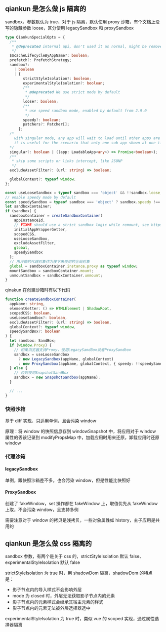 ## qiankun 是怎么做 js 隔离的

sandbox，参数默认为 true，对于 js 隔离，默认使用 proxy 沙箱，有个文档上没写的隐藏参数 loose，区分使用 legacySandbox 和 proxySandbox

```ts
type QiankunSpecialOpts = {
  /**
   * @deprecated internal api, don't used it as normal, might be removed after next version
   */
  $$cacheLifecycleByAppName?: boolean;
  prefetch?: PrefetchStrategy;
  sandbox?:
    | boolean
    | {
        strictStyleIsolation?: boolean;
        experimentalStyleIsolation?: boolean;
        /**
         * @deprecated We use strict mode by default
         */
        loose?: boolean;
        /**
         * use speed sandbox mode, enabled by default from 2.9.0
         */
        speedy?: boolean;
        patchers?: Patcher[];
      };
  /*
    with singular mode, any app will wait to load until other apps are unmouting
    it is useful for the scenario that only one sub app shown at one time
  */
  singular?: boolean | ((app: LoadableApp<any>) => Promise<boolean>);
  /**
   * skip some scripts or links intercept, like JSONP
   */
  excludeAssetFilter?: (url: string) => boolean;

  globalContext?: typeof window;
};
```

```ts
const useLooseSandbox = typeof sandbox === 'object' && !!sandbox.loose;
// enable speedy mode by default
const speedySandbox = typeof sandbox === 'object' ? sandbox.speedy !== false : true;
let sandboxContainer;
if (sandbox) {
  sandboxContainer = createSandboxContainer(
    appInstanceId,
    // FIXME should use a strict sandbox logic while remount, see https://github.com/umijs/qiankun/issues/518
    initialAppWrapperGetter,
    scopedCSS,
    useLooseSandbox,
    excludeAssetFilter,
    global,
    speedySandbox
  );
  // 用沙箱的代理对象作为接下来使用的全局对象
  global = sandboxContainer.instance.proxy as typeof window;
  mountSandbox = sandboxContainer.mount;
  unmountSandbox = sandboxContainer.unmount;
}
```

qinakun 在创建沙箱时有以下代码

```ts
function createSandboxContainer(
  appName: string,
  elementGetter: () => HTMLElement | ShadowRoot,
  scopedCSS: boolean,
  useLooseSandbox?: boolean,
  excludeAssetFilter?: (url: string) => boolean,
  globalContext?: typeof window,
  speedySandBox?: boolean
) {
  let sandbox: SandBox;
  if (window.Proxy) {
    // 如果浏览器支持Proxy，使用LegacySandBox或者ProxySandbox
    sandbox = useLooseSandbox
      ? new LegacySandbox(appName, globalContext)
      : new ProxySandbox(appName, globalContext, { speedy: !!speedySandBox });
  } else {
    // 否则使用SnapshotSandBox
    sandbox = new SnapshotSandbox(appName);
  }

  // ...
}
```

### 快照沙箱

基于 diff 实现，只适用单例，且会污染 window

原理：将 window 的快照信息存到 windowSnapshot 中，将应用对于 window 属性的丢该记录到 modifyPropsMap 中，加载应用时用来还原，卸载应用时还原 window

### 代理沙箱

#### legacySandbox

单例，跟快照沙箱差不多，也会污染 window，但是性能比快照好

#### ProxySandbox

创建了 fakeWindow，set 操作都在 fakeWindow 上，取值优先从 fakeWindow 上取，不会污染 window，且支持多例

需要注意对于 window 的拷贝是浅拷贝，一些对象属性如 history，主子应用是共用的

## qiankun 是怎么做 css 隔离的

sandbox 参数，有两个是关于 css 的，strictStyleIsolation 默认 false、experimentalStyleIsolation 默认 false

strictStyleIsolation 为 true 时，用 shadowDom 隔离，shadowDom 的特点是：

- 影子节点内的导入样式不会影响外层
- mode 为 closed 时，外层无法获取影子节点内的元素
- 影子节点内的元素样式会继承其宿主元素的样式
- 影子节点内的元素无法被外层选择器选中

experimentalStyleIsolation 为 true 时，类似 vue 的 scoped 实现，通过属性选择器隔离

